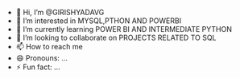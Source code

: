 - 👋 Hi, I’m @GIRISHYADAVG
- 👀 I’m interested in MYSQL,PTHON AND POWERBI
- 🌱 I’m currently learning POWER BI AND INTERMEDIATE PYTHON
- 💞️ I’m looking to collaborate on PROJECTS RELATED TO SQL
- 📫 How to reach me 
- 😄 Pronouns: ...
- ⚡ Fun fact: ...

<!---
GIRISHYADAVG/GIRISHYADAVG is a ✨ special ✨ repository because its `README.md` (this file) appears on your GitHub profile.
You can click the Preview link to take a look at your changes.
--->
